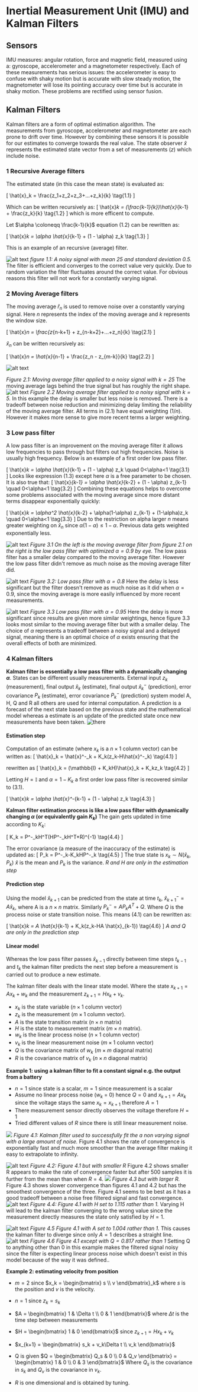 # Inertial Measurement Unit (IMU) and Kalman Filters



## Sensors

IMU measures: angular rotation, force and magnetic field, measured using a: gyroscope, accelerometer and a magnetometer respectively. Each of these measurements has serious issues: the accelerometer is easy to confuse with shaky motion but is accurate with slow steady motion, the magnetometer will lose its pointing accuracy over time but is accurate in shaky motion. These problems are rectified using sensor fusion.

## Kalman Filters

Kalman filters are a form of optimal estimation algorithm. The measurements from gyroscope, accelerometer and magnetometer are each prone to drift over time. However by combining these sensors it is possible for our estimates to converge towards the real value. The state observer $\hat{x}$ represents the estimated state vector from a set of measurements ($z$) which include noise. 

### 1 Recursive Average filters

The estimated state (in this case the mean state) is evaluated as:

\[ 
    \hat{x}_k = \frac{z_1+z_2+z_3+...+z_k}{k} \tag{1.1}
\] 


Which can be written recursively as:
\[ 
    \hat{x}_k = (\frac{k-1}{k})\hat{x}_{k-1} + \frac{z_k}{k} \tag{1.2}
\]
which is more efficent to compute.

Let $\alpha \coloneqq \frac{k-1}{k}$ equation (1.2) can be rewritten as:

\[
    \hat{x}_k = \alpha \hat{x}_{k-1} + (1 - \alpha) z_k \tag{1.3}
\]

This is an example of an recursive (average) filter. 



![alt text](image-8.png)
_figure 1.1: A noisy signal with mean 25 and standard deviation 0.5._
The filter is efficient and converges to the correct value very quickly. Due to random variation the filter fluctuates around the correct value. For obvious reasons this filter will not work for a constantly varying signal.

### 2 Moving Average filters

The moving average $\hat{r}_n$ is used to remove noise over a constantly varying signal. Here $n$ represents the index of the moving average and $k$ represents the window size.

\[
    \hat{x}_n = \frac{z_{n-k+1} + z_{n-k+2}+...+z_n}{k} \tag{2.1}
\]

$\hat{x}_n$ can be written recursively as:

\[
    \hat{x}_n = \hat{x}_{n-1} + \frac{z_n - z_{m-k}}{k} \tag{2.2}
\]

![alt text](image-9.png)

_Figure 2.1: Moving average filter applied to a noisy signal with $k = 25$_
The moving average lags behind the true signal but has roughly the right shape.
![alt text](image-15.png)
_Figure 2.2 Moving average filter applied to a noisy signal with $k=5$._
In this example the delay is smaller but less noise is removed. There is a tradeoff between noise reduction and minimizing delay limiting the reliability of the moving average filter. 
All terms in $(2.1)$ have equal weighting ($1/n$). However it makes more sense to give more recent terms a larger weighting.


### 3 Low pass filter

A low pass filter is an improvement on the moving average filter it allows low frequencies to pass through but filters out high frequencies. Noise is usually high frequency. Below is an example of a first order low pass filter.

\[
    \hat{x}_k = \alpha \hat{x}_{k-1} + (1 - \alpha) z_k \quad 0<\alpha<1 \tag{3.1} 
\]
Looks like expression (1.3) except here $\alpha$ is a free parameter to be chosen. It is also true that:
\[
    \hat{x}_{k-1} = \alpha \hat{x}_{k-2} + (1 - \alpha) z_{k-1} \quad 0<\alpha<1 \tag{3.2}
\]
Combining these equations helps to overcome some problems associated with the moving average since more distant terms disappear exponentially quickly:

\[
    \hat{x}_k = \alpha^2 \hat{x}_{k-2} + \alpha(1-\alpha) z_{k-1} + (1-\alpha)z_k \quad 0<\alpha<1 \tag{3.3}
\]
Due to the restriction on alpha larger $n$ means greater weighting on $\hat{x}_n$ since $\alpha(1-\alpha)\leq 1-\alpha$. Previous data gets weighted exponentially less. 

![alt text](image-10.png)
_Figure 3.1 On the left is the moving average filter from figure 2.1 on the right is the low pass filter with optimized $\alpha = 0.9$ by eye._
The low pass filter has a smaller delay compared to the moving average filter. However the low pass filter didn't remove as much noise as the moving average filter did.

![alt text](image-13.png)
_Figure 3.2: Low pass filter with $\alpha = 0.8$_
Here the delay is less significant but the filter doesn't remove as much noise as it did when $\alpha = 0.9$, since the moving average is more easily influenced by more recent measurements.

![alt text](image-14.png)
_Figure 3.3 Low pass filter with $\alpha = 0.95$_
Here the delay is more significant since results are given more similar weightings, hence figure 3.3 looks most similar to the moving average filter but with a smaller delay. The choice of $\alpha$ represents a tradeoff between a noisy signal and a delayed signal, meaning there is an optimal choice of $\alpha$ exists ensuring that the overall effects of both are minimized.


### 4 Kalman filters

**Kalman filter is essentially a low pass filter with a dynamically changing $\alpha$**.  States can be different usually measurements. External input $z_k$ (measurement), final output $\hat{x}_k$ (estimate), final output $\hat{x}^-_k$ (prediction), error covariance $P_k$ (estimate), error covariance $P_k^-$ (prediction) system model A, H, Q and R all others are used for internal computation. A prediction is a forecast of the next state based on the previous state and the mathematical model whereas a estimate is an update of the predicted state once new measurements have been taken.
![there](image.png)

#### Estimation step
Computation of an estimate (where $x_k$ is a $n\times1$ column vector) can be written as:
\[
\hat{x}_k = \hat{x}^-_k + K_k(z_k-H\hat{x}^-_k) \tag{4.1}
\]

rewritten as
\[
\hat{x}_k = (\mathbb{I} + K_kH)\hat{x}_k + K_kz_k \tag{4.2}
\]

Letting $H = \mathbb{I}$ and $\alpha= 1-K_k$ a first order low pass filter is recovered similar to (3.1).

\[
\hat{x}_k = \alpha \hat{x}^-_{k-1} + (1 - \alpha) z_k \tag{4.3} 
\] 

**Kalman filter estimation process is like a low pass filter with dynamically changing $\alpha$ (or equivalently gain $K_k$)** The gain gets updated in time according to $K_k$:

\[
K_k = P^-_kH^T(HP^-_kH^T+R)^{-1} \tag{4.4}
\]

The error covariance (a measure of the inaccuracy of the estimate) is updated as:
\[
P_k = P^-_k-K_kHP^-_k \tag{4.5}
\]
The true state is $x_k \sim N(\hat{x}_k, P_k)$ $\hat{x}$ is the mean and $P_k$ is the variance. *R and H are only in the estimation step*

#### Prediction step
Using the model $\hat{x}_{k+1}$ can be predicted from the state at time $t_k$, $\hat{x}^-_{k+1} = A\hat{x}_{k}$, where A is a $n\times n$ matrix. Similarly $P^-_k = AP_kA^T + Q$. Where $Q$ is the process noise or state transition noise. This means (4.1) can be rewritten as:

\[
\hat{x}_k = A \hat{x}_{k-1} + K_k(z_k-HA \hat{x}_{k-1}) \tag{4.6}
\]
*A and Q are only in the prediction step*
#### Linear model
Whereas the low pass filter passes $\hat{x}_{k-1}$ directly between time steps $t_{k-1}$ and $t_{k}$ the kalman filter predicts the next step before a measurement is carried out to produce a new estimate.

The kalman filter deals with the linear state model. Where the state $x_{k+1} = Ax_k + w_k$ and the measurement $z_{k+1} = Hx_k + v_k$. 
- $x_k$ is the state variable ($n\times1$ column vector)
- $z_k$ is the measurement ($m\times1$ column vector). 
- $A$ is the state transition matrix ($n\times n$ matrix)
- $H$ is the state to measurement matrix ($m \times n$ matrix).
- $w_k$ is the linear process noise ($n\times1$ column vector)
- $v_k$ is the linear measurement noise ($m\times1$ column vector)
- $Q$ is the covariance matrix of $w_k$ ($m\times m$ diagonal matrix)
- $R$ is the covariance matrix of $v_k$ ($n\times n$ diagonal matrix)

**Example 1: using a kalman filter to fit a constant signal e.g. the output from a battery**
- $n = 1$ since state is a scalar, $m = 1$ since measurement is a scalar
- Assume no linear process noise ($w_k$ = 0) hence $Q = 0$ and $x_{k+1} = Ax_k$ since the voltage stays the same $x_k = x_{k+1}$ therefore $A=1$
- There measurement sensor directly observes the voltage therefore $H = 1$
- Tried different values of $R$ since there is still linear measurement noise.

![
](image-2.png)
_Figure 4.1: Kalman filter used to successfully fit the a non varying signal with a large amount of noise._
Figure 4.1 shows the rate of convergence is exponentially fast and much more smoother than the average filter making it easy to extrapolate to infinity.

![alt text](image-3.png)
_Figure 4.2: Figure 4.1 but with smaller R_
Figure 4.2 shows smaller R appears to make the rate of convergence faster but after 500 samples it is further from the mean than when $R=4$.
![](image-4.png)
_Figure 4.3 but with larger R._
Figure 4.3 shows slower convergence than figures 4.1 and 4.2 but has the smoothest convergence of the three. Figure 4.1 seems to be best as it has a good tradeoff between a noise free filtered signal and fast convergence.
![alt text](image-5.png)
_Figure 4.4: Figure 4.1 with H set to $1.115$ rather than $1$._
Varying H will lead to the kalman filter converging to the wrong value since the measurement directly measures the state only satisfied by $H = 1$.

![alt text](image-6.png)
_Figure 4.5 Figure 4.1 with A set to 1.004 rather than 1._
This causes the kalman filter to diverge since only $A=1$ describes a straight line.
![alt text](image-7.png) 
_Figure 4.6 Figure 4.1 except with $Q = 0.817$ rather than 1_
Setting Q to anything other than $0$ in this example makes the filtered signal noisy since the filter is expecting linear process noise which doesn't exist in this model because of the way it was defined..


**Example 2: estimating velocity from position**
- $m = 2$ since $x_k = \begin{bmatrix}
s \\
v
\end{bmatrix}_k$ where $s$ is the position and $v$ is the velocity.
- $n = 1$ since $z_k = s_k$

- $A = 
\begin{bmatrix}
1 & \Delta t \\
0 & 1
\end{bmatrix}$ where $\Delta t$ is the time step between measurements
- $H = \begin{bmatrix}
1 &
0
\end{bmatrix}$ since $z_{k+1} = Hx_k + v_k$
- $x_{k+1} = \begin{bmatrix}
s_k + v_k\Delta t \\ v_k 
\end{bmatrix}$
- Q is given $Q = \begin{bmatrix}
Q_s & 0 \\
0 & Q_v
\end{bmatrix} = \begin{bmatrix}
1 & 0 \\
0 & 3
\end{bmatrix}$ Where $Q_s$ is the covariance in $s_k$ and $Q_v$ is the covariance in $v_k$.
- $R$ is one dimensional and is obtained by tuning.


